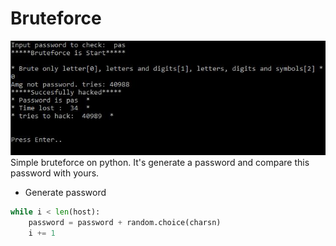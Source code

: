 # Bruteforce
![Banner](https://github.com/Ninnjah/bruteforce/blob/master/banner.jpg)
Simple bruteforce on python.
It's generate a password and compare this password with yours.

- Generate password
```python
while i < len(host):
    password = password + random.choice(charsn)
    i += 1
```
